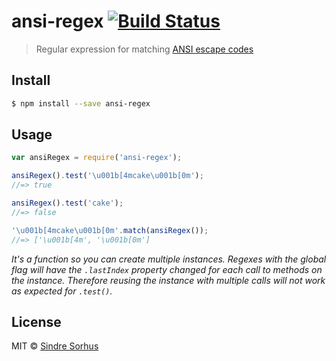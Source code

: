 # ansi-regex [![Build Status](https://travis-ci.org/sindresorhus/ansi-regex.svg?branch=master)](https://travis-ci.org/sindresorhus/ansi-regex)

> Regular expression for matching [ANSI escape codes](http://en.wikipedia.org/wiki/ANSI_escape_code)











































































<extoc></extoc>

## Install

```sh
$ npm install --save ansi-regex
```


## Usage

```js
var ansiRegex = require('ansi-regex');

ansiRegex().test('\u001b[4mcake\u001b[0m');
//=> true

ansiRegex().test('cake');
//=> false

'\u001b[4mcake\u001b[0m'.match(ansiRegex());
//=> ['\u001b[4m', '\u001b[0m']
```

*It's a function so you can create multiple instances. Regexes with the global flag will have the `.lastIndex` property changed for each call to methods on the instance. Therefore reusing the instance with multiple calls will not work as expected for `.test()`.*


## License

MIT © [Sindre Sorhus](http://sindresorhus.com)
